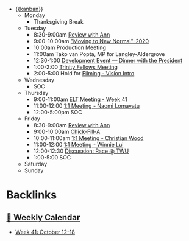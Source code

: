 - {{[kanban](<kanban.md>)}}
    - Monday
        - Thanksgiving Break
    - Tuesday
        - 8:30-9:00am [Review with Ann](<Review with Ann.md>)
        - 9:00-10:00am ["Moving to New Normal"-2020](<"Moving to New Normal"-2020.md>)
        - 10:00am Production Meeting
        - 11:00am Tako van Popta, MP for Langley-Aldergrove
        - 12:30-1:00 [Development Event — Dinner with the President](<Development Event — Dinner with the President.md>)
        - 1:00-2:00 [Trinity Fellows Meeting](<Trinity Fellows Meeting.md>)
        - 2:00-5:00 Hold for [Filming - Vision Intro](<Filming - Vision Intro.md>)
    - Wednesday
        - SOC
    - Thursday
        - 9:00-11:00am [ELT Meeting - Week 41](<ELT Meeting - Week 41.md>)
        - 11:00-12:00 [1:1 Meeting - Naomi Lomavatu ](<1:1 Meeting - Naomi Lomavatu .md>)
        - 12:00-5:00pm SOC
    - Friday
        - 8:30-9:00am [Review with Ann](<Review with Ann.md>)
        - 9:00-10:00am [Chick-Fill-A](<Chick-Fill-A.md>)
        - 10:00-11:00am [1:1 Meeting - Christian Wood](<1:1 Meeting - Christian Wood.md>)
        - 11:00-12:00 [1:1 Meeting - Winnie Lui](<1:1 Meeting - Winnie Lui.md>)
        - 12:00-12:30 [Discussion: Race @ TWU](<Discussion: Race @ TWU.md>)
        - 1:00-5:00 SOC
    - Saturday
    - Sunday

# Backlinks
## [  📅  Weekly Calendar](<  📅  Weekly Calendar.md>)
- [Week 41: October 12-18](<Week 41: October 12-18.md>)

